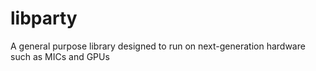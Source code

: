 libparty
========

A general purpose library designed to run on next-generation hardware such as MICs and GPUs
